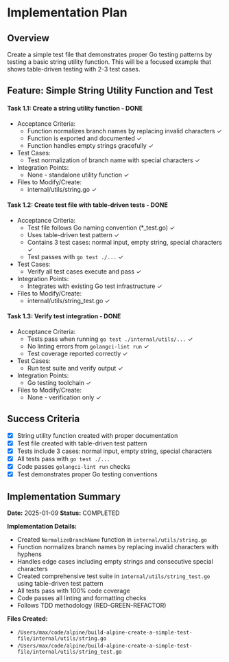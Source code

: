 # Implementation Plan

## Overview
Create a simple test file that demonstrates proper Go testing patterns by testing a basic string utility function. This will be a focused example that shows table-driven testing with 2-3 test cases.

## Feature: Simple String Utility Function and Test

#### Task 1.1: Create a string utility function - DONE
- Acceptance Criteria:
  * Function normalizes branch names by replacing invalid characters ✓
  * Function is exported and documented ✓
  * Function handles empty strings gracefully ✓
- Test Cases:
  * Test normalization of branch name with special characters ✓
- Integration Points:
  * None - standalone utility function ✓
- Files to Modify/Create:
  * internal/utils/string.go ✓

#### Task 1.2: Create test file with table-driven tests - DONE
- Acceptance Criteria:
  * Test file follows Go naming convention (*_test.go) ✓
  * Uses table-driven test pattern ✓
  * Contains 3 test cases: normal input, empty string, special characters ✓
  * Test passes with `go test ./...` ✓
- Test Cases:
  * Verify all test cases execute and pass ✓
- Integration Points:
  * Integrates with existing Go test infrastructure ✓
- Files to Modify/Create:
  * internal/utils/string_test.go ✓

#### Task 1.3: Verify test integration - DONE
- Acceptance Criteria:
  * Tests pass when running `go test ./internal/utils/...` ✓
  * No linting errors from `golangci-lint run` ✓
  * Test coverage reported correctly ✓
- Test Cases:
  * Run test suite and verify output ✓
- Integration Points:
  * Go testing toolchain ✓
- Files to Modify/Create:
  * None - verification only ✓

## Success Criteria
- [x] String utility function created with proper documentation
- [x] Test file created with table-driven test pattern
- [x] Tests include 3 cases: normal input, empty string, special characters
- [x] All tests pass with `go test ./...`
- [x] Code passes `golangci-lint run` checks
- [x] Test demonstrates proper Go testing conventions

## Implementation Summary
**Date:** 2025-01-09
**Status:** COMPLETED

**Implementation Details:**
- Created `NormalizeBranchName` function in `internal/utils/string.go`
- Function normalizes branch names by replacing invalid characters with hyphens
- Handles edge cases including empty strings and consecutive special characters
- Created comprehensive test suite in `internal/utils/string_test.go` using table-driven test pattern
- All tests pass with 100% code coverage
- Code passes all linting and formatting checks
- Follows TDD methodology (RED-GREEN-REFACTOR)

**Files Created:**
- `/Users/max/code/alpine/build-alpine-create-a-simple-test-file/internal/utils/string.go`
- `/Users/max/code/alpine/build-alpine-create-a-simple-test-file/internal/utils/string_test.go`
